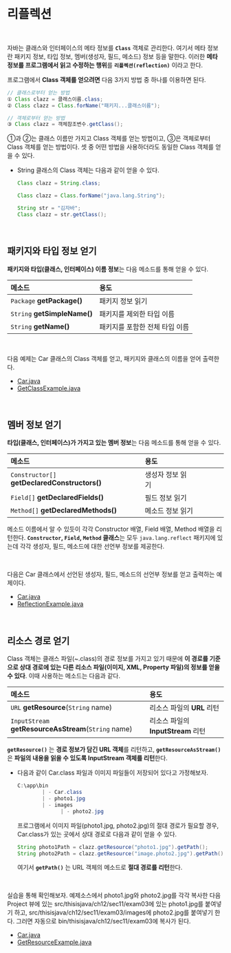 # 리플렉션
<br/>

자바는 클래스와 인터페이스의 메타 정보를 **`Class`** 객체로 관리한다. 여기서 메타 정보란 패키지 정보, 타입 정보, 멤버(생성자, 필드, 메소드) 정보 등을 말한다.
이러한 **메타 정보를 프로그램에서 읽고 수정하는 행위**를 **`리플렉션(reflection)`** 이라고 한다.

프로그램에서 **Class 객체를 얻으려면** 다음 3가지 방법 중 하나를 이용하면 된다.
```java
// 클래스로부터 얻는 방법
① Class clazz = 클래스이름.class;
② Class clazz = Class.forName("패키지...클래스이름");

// 객체로부터 얻는 방법
③ Class clazz = 객체참조변수.getClass();
```
①과 ②는 클래스 이름만 가지고 Class 객체를 얻는 방법이고, ③은 객체로부터 Class 객체를 얻는 방법이다. 셋 중 어떤 방법을 사용하더라도 동일한 Class 객체를 얻을 수 있다.
- String 클래스의 Class 객체는 다음과 같이 얻을 수 있다.
  
  ```java
  Class clazz = String.class;

  Class clazz = Class.forName("java.lang.String");

  String str = "김자바";
  Class clazz = str.getClass();
  ```

<br/>

## 패키지와 타입 정보 얻기
**패키지와 타입(클래스, 인터페이스) 이름 정보**는 다음 메소드를 통해 얻을 수 있다.

|메소드|용도|
|:---|:---|
|`Package` **getPackage()**|패키지 정보 읽기|
|`String` **getSimpleName()**|패키지를 제외한 타입 이름|
|`String` **getName()**|패키지를 포함한 전체 타입 이름|

<br/>

다음 예제는 Car 클래스의 Class 객체를 얻고, 패키지와 클래스의 이름을 얻어 출력한다.
- [Car.java](https://github.com/silxbro/java/blob/main/src/thisisjava/ch12/sec11/exam01/Car.java)
- [GetClassExample.java](https://github.com/silxbro/java/blob/main/src/thisisjava/ch12/sec11/exam01/GetClassExample.java)

<br/>

## 멤버 정보 얻기
**타입(클래스, 인터페이스)가 가지고 있는 멤버 정보**는 다음 메소드를 통해 얻을 수 있다.

|메소드|용도|
|:--|:---|
|`Constructor[]` **getDeclaredConstructors()**|생성자 정보 읽기&nbsp;&nbsp;&nbsp;&nbsp;&nbsp;&nbsp;&nbsp;&nbsp;&nbsp;&nbsp;&nbsp;&nbsp;&nbsp;&nbsp;&nbsp;&nbsp;&nbsp;&nbsp;&nbsp;&nbsp;|
|`Field[]` **getDeclaredFields()**|필드 정보 읽기|
|`Method[]` **getDeclaredMethods()**|메소드 정보 읽기|

메소드 이름에서 알 수 있듯이 각각 Constructor 배열, Field 배열, Method 배열을 리턴한다.
**`Constructor`, `Field`, `Method` 클래스**는 모두 `java.lang.reflect` 패키지에 있는데 각각 생성자, 필드, 메소드에 대한 선언부 정보를 제공한다.

<br/>

다음은 Car 클래스에서 선언된 생성자, 필드, 메소드의 선언부 정보를 얻고 출력하는 예제이다.
- [Car.java](https://github.com/silxbro/java/blob/main/src/thisisjava/ch12/sec11/exam02/Car.java)
- [ReflectionExample.java](https://github.com/silxbro/java/blob/main/src/thisisjava/ch12/sec11/exam02/ReflectionExample.java)

<br/>

## 리소스 경로 얻기
Class 객체는 클래스 파일(\~.class)의 경로 정보를 가지고 있기 때문에 **이 경로를 기준으로 상대 경로에 있는 다른 리소스 파일(이미지, XML, Property 파일)의 정보를 얻을 수 있다**.
이때 사용하는 메소드는 다음과 같다.

|메소드|용도|
|:---|:---|
|`URL` **getResource**(`String` name)|리소스 파일의 **URL** 리턴|
|`InputStream` **getResourceAsStream**(`String` name)|리소스 파일의 **InputStream** 리턴|

**`getResource()`** 는 **경로 정보가 담긴 URL 객체**를 리턴하고, **`getResourceAsStream()`** 은 **파일의 내용을 읽을 수 있도록 InputStream 객체를 리턴**한다.
- 다음과 같이 Car.class 파일과 이미지 파일들이 저장되어 있다고 가정해보자.
  
  ```java
  C:\app\bin
          | - Car.class
          | - photo1.jpg
          | - images
                | - photo2.jpg
  ```
  프로그램에서 이미지 파일(photo1.jpg, photo2.jpg)의 절대 경로가 필요할 경우, Car.class가 있는 곳에서 상대 경로로 다음과 같이 얻을 수 있다.
  ```java
  String photo1Path = clazz.getResource("photo1.jpg").getPath();        // C:\...\bin\photo1.jpg
  String photo2Path = clazz.getResource("image.photo2.jpg").getPath();  // C:\...\bin\photo2.jpg
  ```
  여기서 **`getPath()`** 는 URL 객체의 메소드로 **절대 경로를 리턴**한다.
<br/>

실습을 통해 확인해보자.
예제소스에서 photo1.jpg와 photo2.jpg를 각각 복사한 다음 Project 뷰에 있는 src/thisisjava/ch12/sec11/exam03에 있는 photo1.jpg를 붙여넣기 하고,
src/thisisjava/ch12/sec11/exam03/images에 photo2.jpg를 붙여넣기 한다. 그러면 자동으로 bin/thisisjava/ch12/sec11/exam03에 복사가 된다.
- [Car.java](https://github.com/silxbro/java/blob/main/src/thisisjava/ch12/sec11/exam03/Car.java)
- [GetResourceExample.java](https://github.com/silxbro/java/blob/main/src/thisisjava/ch12/sec11/exam03/GetResourceExample.java)

